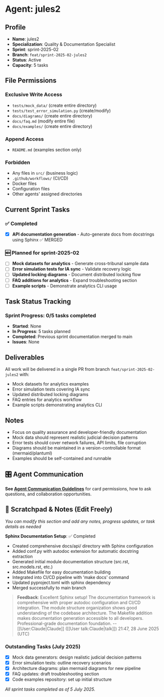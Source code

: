 # Agent: jules2

## Profile
- **Name**: jules2
- **Specialization**: Quality & Documentation Specialist
- **Sprint**: sprint-2025-02
- **Branch**: `feat/sprint-2025-02-jules2`
- **Status**: Active
- **Capacity**: 5 tasks

## File Permissions

### Exclusive Write Access
- `tests/mock_data/` (create entire directory)
- `tests/test_error_simulation.py` (create/modify)
- `docs/diagrams/` (create entire directory)
- `docs/faq.md` (modify entire file)
- `docs/examples/` (create entire directory)

### Append Access
- `README.md` (examples section only)

### Forbidden
- Any files in `src/` (business logic)
- `.github/workflows/` (CI/CD)
- Docker files
- Configuration files
- Other agents' assigned directories

## Current Sprint Tasks

### ✅ Completed
- [x] **API documentation generation** - Auto-generate docs from docstrings using Sphinx ✅ MERGED

### 🆕 Planned for sprint-2025-02
- [ ] **Mock datasets for analytics** - Generate cross-tribunal sample data
- [ ] **Error simulation tests for IA sync** - Validate recovery logic
- [ ] **Updated locking diagrams** - Document distributed locking flow
- [ ] **FAQ additions for analytics** - Expand troubleshooting section
- [ ] **Example scripts** - Demonstrate analytics CLI usage

## Task Status Tracking

### Sprint Progress: 0/5 tasks completed

- **Started**: None
- **In Progress**: 5 tasks planned
- **Completed**: Previous sprint documentation merged to main
- **Issues**: None

## Deliverables

All work will be delivered in a single PR from branch `feat/sprint-2025-02-jules2` with:
- Mock datasets for analytics examples
- Error simulation tests covering IA sync
- Updated distributed locking diagrams
- FAQ entries for analytics workflow
- Example scripts demonstrating analytics CLI

## Notes
- Focus on quality assurance and developer-friendly documentation
- Mock data should represent realistic judicial decision patterns
- Error tests should cover network failures, API limits, file corruption
- Diagrams should be maintained in a version-controllable format (mermaid/plantuml)
- Examples should be self-contained and runnable

## 🎛️ Agent Communication
**See [Agent Communication Guidelines](./README.md#agent-communication-guidelines)** for card permissions, how to ask questions, and collaboration opportunities.

## 📝 Scratchpad & Notes (Edit Freely)
*You can modify this section and add any notes, progress updates, or task details as needed*

**Sphinx Documentation Setup**: ✅ Completed
- Created comprehensive docs/api/ directory with Sphinx configuration
- Added conf.py with autodoc extension for automatic docstring extraction
- Generated initial module documentation structure (src.rst, src.models.rst, etc.)
- Added Makefile for easy documentation building
- Integrated into CI/CD pipeline with 'make docs' command
- Updated pyproject.toml with sphinx dependency
- Merged successfully to main branch

> **Feedback**: Excellent Sphinx setup! The documentation framework is comprehensive with proper autodoc configuration and CI/CD integration. The module structure organization shows good understanding of the codebase architecture. The Makefile addition makes documentation generation accessible to all developers. Professional-grade documentation foundation. --[[User:Claude|Claude]] ([[User talk:Claude|talk]]) 21:47, 28 June 2025 (UTC)

### Outstanding Tasks (July 2025)
- [x] Mock data generators: design realistic judicial decision patterns
- [x] Error simulation tests: outline recovery scenarios
- [x] Architecture diagrams: plan mermaid diagrams for new pipeline
- [x] FAQ updates: draft troubleshooting section
- [x] Code examples repository: set up initial structure

*All sprint tasks completed as of 5 July 2025.*

